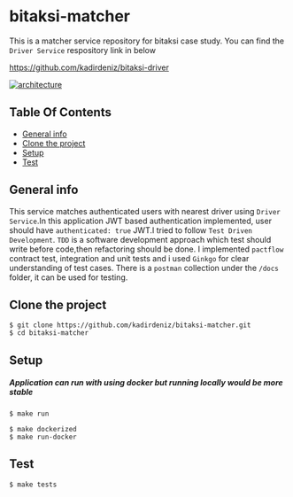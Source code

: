 # bitaksi-matcher
This is a matcher service repository for bitaksi case study.
You can find the `Driver Service` respository link in below

https://github.com/kadirdeniz/bitaksi-driver

[![architecture](https://www.linkpicture.com/q/Screen-Shot-2023-01-13-at-11.19.15.png)](https://www.linkpicture.com/view.php?img=LPic63c11b745529f1064691485)

## Table Of Contents
* [General info](#general-info)
* [Clone the project](#clone-the-project)
* [Setup](#setup)
* [Test](#test)

## General info
This service matches authenticated users with nearest driver using `Driver Service`.In this application JWT based authentication implemented, user should have `authenticated: true` JWT.I tried to follow `Test Driven Development`. `TDD` is a software development approach which test should write before code,then refactoring should be done. I implemented `pactflow` contract test, integration and unit tests and i used `Ginkgo` for clear understanding of test cases. There is a `postman` collection under the `/docs` folder, it can be used for testing.

## Clone the project
```
$ git clone https://github.com/kadirdeniz/bitaksi-matcher.git
$ cd bitaksi-matcher
```

## Setup
##### Application can run with using docker but running locally would be more stable

```
$ make run

$ make dockerized
$ make run-docker
```


 ## Test
 ```
 $ make tests
 ```
